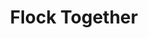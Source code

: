 ---
pid: LLE12
title: Flock Together
location_transcription: 
zipcode: '19148'
outside_phl: 
neighborhood: Whitman,Pennsport,South Philadelphia
age: 
age_range: 
instagram: 
image_file_name: LLE_12.jpg
proposal_transcription: Our Bird Gang
topic: Unknown
topic_summary: '0'
type: Other No Form
keywords_other: bird, gang
credit: 
image_labels: 
twitter: 
facebook: 
permalink: "/monuments/lle12/"
layout: item-page
---